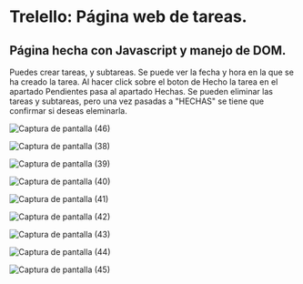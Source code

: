 # Trelello: Página web de tareas.
## Página hecha con Javascript y manejo de DOM.
Puedes crear tareas, y subtareas.
Se puede ver la fecha y hora en la que se ha creado la tarea.
Al hacer click sobre el boton de Hecho la tarea en el apartado Pendientes pasa al apartado Hechas.
Se pueden eliminar las tareas y subtareas, pero una vez pasadas  a "HECHAS" se tiene que confirmar si deseas eleminarla.


![Captura de pantalla (46)](https://user-images.githubusercontent.com/50575842/62793517-0d447700-bad2-11e9-8b5a-042d0ba2b4b1.png)

![Captura de pantalla (38)](https://user-images.githubusercontent.com/50575842/62793518-0ddd0d80-bad2-11e9-9afb-b42ad265a3fa.png)

![Captura de pantalla (39)](https://user-images.githubusercontent.com/50575842/62793519-0ddd0d80-bad2-11e9-983b-b3caf9b13197.png)

![Captura de pantalla (40)](https://user-images.githubusercontent.com/50575842/62793520-0ddd0d80-bad2-11e9-988c-6bdd0fc77558.png)

![Captura de pantalla (41)](https://user-images.githubusercontent.com/50575842/62793523-0e75a400-bad2-11e9-8c09-606fae7e31a7.png)

![Captura de pantalla (42)](https://user-images.githubusercontent.com/50575842/62793525-0e75a400-bad2-11e9-9617-129af269a2e9.png)

![Captura de pantalla (43)](https://user-images.githubusercontent.com/50575842/62793526-0f0e3a80-bad2-11e9-850f-b91cda5bce71.png)

![Captura de pantalla (44)](https://user-images.githubusercontent.com/50575842/62793528-0f0e3a80-bad2-11e9-9779-f6e57c2a9995.png)

![Captura de pantalla (45)](https://user-images.githubusercontent.com/50575842/62793530-0fa6d100-bad2-11e9-962f-3548ea8ee582.png)



